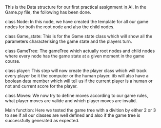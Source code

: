 This is the Data structure for our first practical assignment in AI. In the Game.py file, the following has been done.

class Node:
In this node, we have created the template for all our game nodes for both the root node and also the child nodes. 

class Game_state:
This is for the Game state class which will show all the parameters characterising the game state
and the players turn.

class GameTree:
The gameTree which actually root nodes and child nodes where every node has the game state at a given moment in the game course.

class player:
This step will now create the player class which will track every player 
be it the computer or the human player. itb will also have a boolean data
member which will tell us if the current player is a human or not and current score for the player.

class Moves: 
We now try to define moves according to our game rules, what player moves are valide and which player moves are invalid.

Main function:
Here we tested the game tree with a divition by either 2 or 3 to see if all our classes are well defined and also if the 
game tree is successfully generated as expected.

